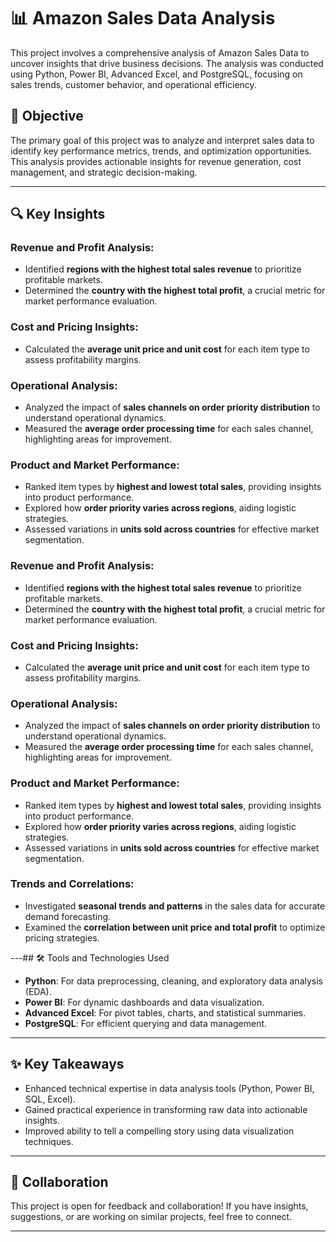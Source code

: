 # 📊 Amazon Sales Data Analysis  

This project involves a comprehensive analysis of Amazon Sales Data to uncover insights that drive business decisions. The analysis was conducted using Python, Power BI, Advanced Excel, and PostgreSQL, focusing on sales trends, customer behavior, and operational efficiency.

## 🎯 Objective  
The primary goal of this project was to analyze and interpret sales data to identify key performance metrics, trends, and optimization opportunities. This analysis provides actionable insights for revenue generation, cost management, and strategic decision-making.

---

## 🔍 Key Insights  
### Revenue and Profit Analysis:  
- Identified **regions with the highest total sales revenue** to prioritize profitable markets.  
- Determined the **country with the highest total profit**, a crucial metric for market performance evaluation.  

### Cost and Pricing Insights:  
- Calculated the **average unit price and unit cost** for each item type to assess profitability margins.  

### Operational Analysis:  
- Analyzed the impact of **sales channels on order priority distribution** to understand operational dynamics.  
- Measured the **average order processing time** for each sales channel, highlighting areas for improvement.  

### Product and Market Performance:  
- Ranked item types by **highest and lowest total sales**, providing insights into product performance.  
- Explored how **order priority varies across regions**, aiding logistic strategies.  
- Assessed variations in **units sold across countries** for effective market segmentation.
  
### Revenue and Profit Analysis:  
- Identified **regions with the highest total sales revenue** to prioritize profitable markets.  
- Determined the **country with the highest total profit**, a crucial metric for market performance evaluation.  

### Cost and Pricing Insights:  
- Calculated the **average unit price and unit cost** for each item type to assess profitability margins.  

### Operational Analysis:  
- Analyzed the impact of **sales channels on order priority distribution** to understand operational dynamics.  
- Measured the **average order processing time** for each sales channel, highlighting areas for improvement.  

### Product and Market Performance:  
- Ranked item types by **highest and lowest total sales**, providing insights into product performance.  
- Explored how **order priority varies across regions**, aiding logistic strategies.  
- Assessed variations in **units sold across countries** for effective market segmentation.  

### Trends and Correlations:  
- Investigated **seasonal trends and patterns** in the sales data for accurate demand forecasting.  
- Examined the **correlation between unit price and total profit** to optimize pricing strategies.  

---## 🛠️ Tools and Technologies Used  

- **Python**: For data preprocessing, cleaning, and exploratory data analysis (EDA).  
- **Power BI**: For dynamic dashboards and data visualization.  
- **Advanced Excel**: For pivot tables, charts, and statistical summaries.  
- **PostgreSQL**: For efficient querying and data management.  

---

## ✨ Key Takeaways  

- Enhanced technical expertise in data analysis tools (Python, Power BI, SQL, Excel).  
- Gained practical experience in transforming raw data into actionable insights.  
- Improved ability to tell a compelling story using data visualization techniques.  

---

## 🤝 Collaboration  

This project is open for feedback and collaboration! If you have insights, suggestions, or are working on similar projects, feel free to connect.  

---

